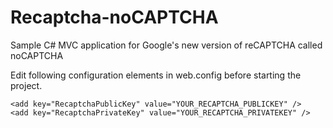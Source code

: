 Recaptcha-noCAPTCHA
===================

Sample C# MVC application for Google's new version of reCAPTCHA called noCAPTCHA

Edit following configuration elements in web.config before starting the project.


    <add key="RecaptchaPublicKey" value="YOUR_RECAPTCHA_PUBLICKEY" />
    <add key="RecaptchaPrivateKey" value="YOUR_RECAPTCHA_PRIVATEKEY" /> 
